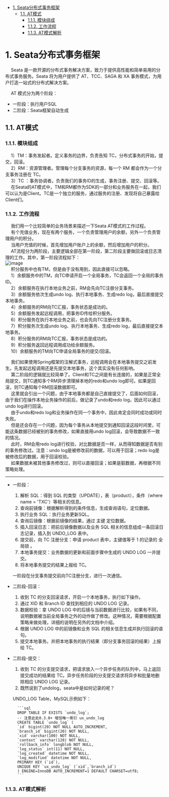 
<!-- TOC -->

- [1. Seata分布式事务框架](#1-seata分布式事务框架)
    - [1.1. AT模式](#11-at模式)
        - [1.1.1. 模块组成](#111-模块组成)
        - [1.1.2. 工作流程](#112-工作流程)
        - [1.1.3. AT模式解析](#113-at模式解析)

<!-- /TOC -->

# 1. Seata分布式事务框架
&emsp; Seata 是一款开源的分布式事务解决方案，致力于提供高性能和简单易用的分布式事务服务。Seata 将为用户提供了 AT、TCC、SAGA 和 XA 事务模式，为用户打造一站式的分布式解决方案。  

<!-- 
【Seata】之 初识（四种模式）
https://blog.csdn.net/fanfan4569/article/details/102522210
-->

&emsp; AT 模式分为两个阶段：

* 一阶段：执行用户SQL  
* 二阶段：Seata框架自动生成  


## 1.1. AT模式
<!-- 
Seata AT模式
https://blog.csdn.net/a315157973/article/details/103113483

http://www.dreamwu.com/post-1741.html

工作机制
https://zhuanlan.zhihu.com/p/344220223


-->

### 1.1.1. 模块组成
&emsp; 1）TM：事务发起者。定义事务的边界，负责告知 TC，分布式事务的开始，提交，回滚。  
&emsp; 2）RM：资源管理者。管理每个分支事务的资源，每一个 RM 都会作为一个分支事务注册在 TC。  
&emsp; 3）TC ：事务协调者。负责我们的事务ID的生成，事务注册、提交、回滚等。  
&emsp; 在Seata的AT模式中，TM和RM都作为SDK的一部分和业务服务在一起，我们可以认为是Client。TC是一个独立的服务，通过服务的注册、发现将自己暴露给Client们。  


### 1.1.2. 工作流程
&emsp; 我们用一个比较简单的业务场景来描述一下Seata AT模式的工作过程。  
&emsp; 有个充值业务，现在有两个服务，一个负责管理用户的余额，另外一个负责管理用户的积分。  
&emsp; 当用户充值的时候，首先增加用户账户上的余额，然后增加用户的积分。  
&emsp; AT流程分为两阶段，主要逻辑全部在第一阶段，第二阶段主要做回滚或日志清理的工作。其中，第一阶段流程如下：  
![image](https://gitee.com/wt1814/pic-host/raw/master/images/microService/problems/problem-68.png)  
&emsp; 积分服务中也有TM，但是由于没有用到，因此直接可以忽略。  
&emsp; 1）余额服务中的TM，向TC申请开启一个全局事务，TC会返回一个全局的事务ID。  
&emsp; 2）余额服务在执行本地业务之前，RM会先向TC注册分支事务。  
&emsp; 3）余额服务依次生成undo log、执行本地事务、生成redo log，最后直接提交本地事务。  
&emsp; 4）余额服务的RM向TC汇报，事务状态是成功的。  
&emsp; 5）余额服务发起远程调用，把事务ID传给积分服务。   
&emsp; 6）积分服务在执行本地业务之前，也会先向TC注册分支事务。  
&emsp; 7）积分服务次生成undo log、执行本地事务、生成redo log，最后直接提交本地事务。  
&emsp; 8）积分服务的RM向TC汇报，事务状态是成功的。  
&emsp; 9）积分服务返回远程调用成功给余额服务。  
&emsp; 10）余额服务的TM向TC申请全局事务的提交/回滚。  

&emsp; 我们如果使用Spring框架的注解式事务，远程调用会在本地事务提交之前发生。先发起远程调用还是先提交本地事务，这个其实没有任何影响。  
&emsp; 第二阶段的逻辑就比较简单了。Client和TC之间是有长连接的，如果是正常全局提交，则TC通知多个RM异步清理掉本地的redo和undo log即可。如果是回滚，则TC通知每个RM回滚数据即可。  
&emsp; 这里就会引出一个问题，由于本地事务都是自己直接提交了，后面如何回滚，由于我们在操作本地业务操作的前后，做记录了undo和redo log，因此可以通过undo log进行回滚。  
&emsp; 由于undo和redo log和业务操作在同一个事务中，因此肯定会同时成功或同时失败。  
&emsp; 但是还会存在一个问题，因为每个事务从本地提交到通知回滚这段时间里，可能这条数据已经被别的事务修改，如果直接用undo log回滚，会导致数据不一致的情况。  
&emsp; 此时，RM会用redo log进行校验，对比数据是否一样，从而得知数据是否有别的事务修改过。注意：undo log是被修改前的数据，可以用于回滚；redo log是被修改后的数据，用于回滚校验。  
&emsp; 如果数据未被其他事务修改过，则可以直接回滚；如果是脏数据，再根据不同策略处理。  


------------

* 一阶段：
    1. 解析 SQL：得到 SQL 的类型（UPDATE），表（product），条件（where name = 'TXC'）等相关的信息。
    2. 查询前镜像：根据解析得到的条件信息，生成查询语句，定位数据。
    3. 执行业务 SQL：执行业务更新SQL。
    4. 查询后镜像：根据前镜像的结果，通过 主键 定位数据。
    5. 插入回滚日志：把前后镜像数据以及业务 SQL 相关的信息组成一条回滚日志记录，插入到 UNDO_LOG 表中。
    6. 提交前，向 TC 注册分支：申请 product 表中，主键值等于 1 的记录的 全局锁 。
    7. 本地事务提交：业务数据的更新和前面步骤中生成的 UNDO LOG 一并提交。
    8. 将本地事务提交的结果上报给 TC。

    一阶段在分支事务提交前向TC注册分支，进行一次通信。

* 二阶段-回滚：  
    1. 收到 TC 的分支回滚请求，开启一个本地事务，执行如下操作。
    2. 通过 XID 和 Branch ID 查找到相应的 UNDO LOG 记录。
    3. 数据校验：拿 UNDO LOG 中的后镜与当前数据进行比较，如果有不同，说明数据被当前全局事务之外的动作做了修改。这种情况，需要根据配置策略来做处理，详细的说明在另外的文档中介绍。
    4. 根据 UNDO LOG 中的前镜像和业务 SQL 的相关信息生成并执行回滚的语句。
    5. 提交本地事务。并把本地事务的执行结果（即分支事务回滚的结果）上报给 TC。

* 二阶段-提交：  
    1. 收到 TC 的分支提交请求，把请求放入一个异步任务的队列中，马上返回提交成功的结果给 TC。异步任务阶段的分支提交请求将异步和批量地删除相应 UNDO LOG 记录。
    2. 既然说到了undolog，seata中是如何记录的呢？

    UNDO_LOG Table，MySQL示例如下：    

        ```sql
        DROP TABLE IF EXISTS `undo_log`;
        -- 注意此处0.3.0+ 增加唯一索引 ux_undo_log
        CREATE TABLE `undo_log` (
        `id` bigint(20) NOT NULL AUTO_INCREMENT,
        `branch_id` bigint(20) NOT NULL,
        `xid` varchar(100) NOT NULL,
        `context` varchar(128) NOT NULL,
        `rollback_info` longblob NOT NULL,
        `log_status` int(11) NOT NULL,
        `log_created` datetime NOT NULL,
        `log_modified` datetime NOT NULL,
        PRIMARY KEY (`id`),
        UNIQUE KEY `ux_undo_log` (`xid`,`branch_id`)
        ) ENGINE=InnoDB AUTO_INCREMENT=1 DEFAULT CHARSET=utf8;
        ```


### 1.1.3. AT模式解析

<!-- 
分布式事务Seata——AT模式解析
https://www.jianshu.com/p/ea454a710908
-->